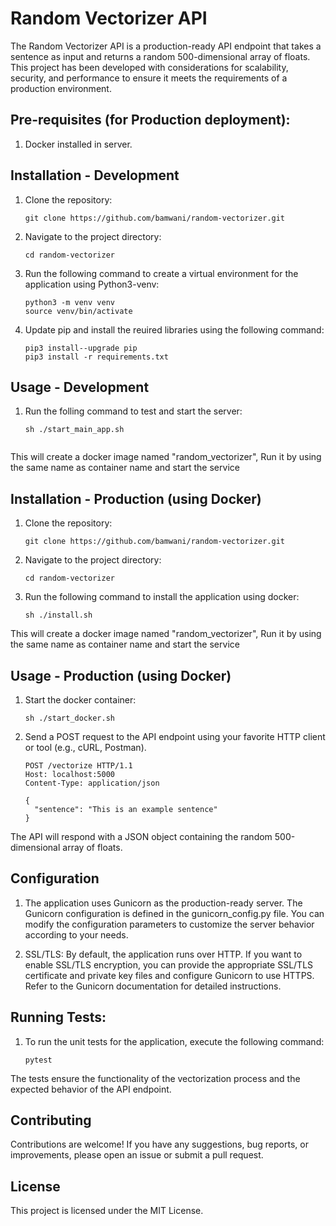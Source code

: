 # Random Vectorizer API

The Random Vectorizer API is a production-ready API endpoint that takes a sentence as input and returns a random 500-dimensional array of floats. This project has been developed with considerations for scalability, security, and performance to ensure it meets the requirements of a production environment.

## Pre-requisites (for Production deployment):
1. Docker installed in server.

## Installation - Development

1. Clone the repository:

   ```shell
   git clone https://github.com/bamwani/random-vectorizer.git

2. Navigate to the project directory:

    ```shell
    cd random-vectorizer
    
3. Run the following command to create a virtual environment for the application using Python3-venv:
    ```shell
    python3 -m venv venv
    source venv/bin/activate
    ```
    
4. Update pip and install the reuired libraries using the following command:
    ```shell
    pip3 install--upgrade pip
    pip3 install -r requirements.txt
    
## Usage - Development

1. Run the folling command to test and start the server:
    ```shell
    sh ./start_main_app.sh
    

This will create a docker image named "random_vectorizer", Run it by using the same name as container name and start the service


## Installation - Production (using Docker)

1. Clone the repository:

   ```shell
   git clone https://github.com/bamwani/random-vectorizer.git

2. Navigate to the project directory:

    ```shell
    cd random-vectorizer
    
3. Run the following command to install the application using docker:
    ```shell
    sh ./install.sh
    ```
This will create a docker image named "random_vectorizer", Run it by using the same name as container name and start the service


## Usage - Production (using Docker)

1. Start the docker container:
    ```shell
    sh ./start_docker.sh

2. Send a POST request to the API endpoint using your favorite HTTP client or tool (e.g., cURL, Postman).
    ```shell
    POST /vectorize HTTP/1.1
    Host: localhost:5000
    Content-Type: application/json
    
    {
      "sentence": "This is an example sentence"
    }
The API will respond with a JSON object containing the random 500-dimensional array of floats.


## Configuration

1. The application uses Gunicorn as the production-ready server. The Gunicorn configuration is defined in the gunicorn_config.py file. You can modify the configuration parameters to customize the server behavior according to your needs.

2. SSL/TLS: By default, the application runs over HTTP. If you want to enable SSL/TLS encryption, you can provide the appropriate SSL/TLS certificate and private key files and configure Gunicorn to use HTTPS. Refer to the Gunicorn documentation for detailed instructions.

## Running Tests:

1. To run the unit tests for the application, execute the following command:
    ```shell
    pytest

The tests ensure the functionality of the vectorization process and the expected behavior of the API endpoint.

## Contributing
Contributions are welcome! If you have any suggestions, bug reports, or improvements, please open an issue or submit a pull request.

## License
This project is licensed under the MIT License.